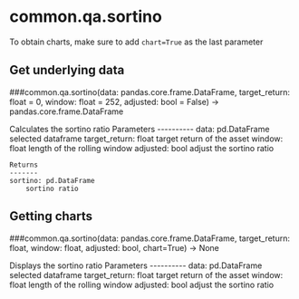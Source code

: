 # common.qa.sortino

To obtain charts, make sure to add `chart=True` as the last parameter

## Get underlying data 
###common.qa.sortino(data: pandas.core.frame.DataFrame, target_return: float = 0, window: float = 252, adjusted: bool = False) -> pandas.core.frame.DataFrame

Calculates the sortino ratio
    Parameters
    ----------
    data: pd.DataFrame
        selected dataframe
    target_return: float
        target return of the asset
    window: float
        length of the rolling window
    adjusted: bool
        adjust the sortino ratio

    Returns
    -------
    sortino: pd.DataFrame
        sortino ratio

## Getting charts 
###common.qa.sortino(data: pandas.core.frame.DataFrame, target_return: float, window: float, adjusted: bool, chart=True) -> None

Displays the sortino ratio
    Parameters
    ----------
    data: pd.DataFrame
        selected dataframe
    target_return: float
        target return of the asset
    window: float
        length of the rolling window
    adjusted: bool
        adjust the sortino ratio
